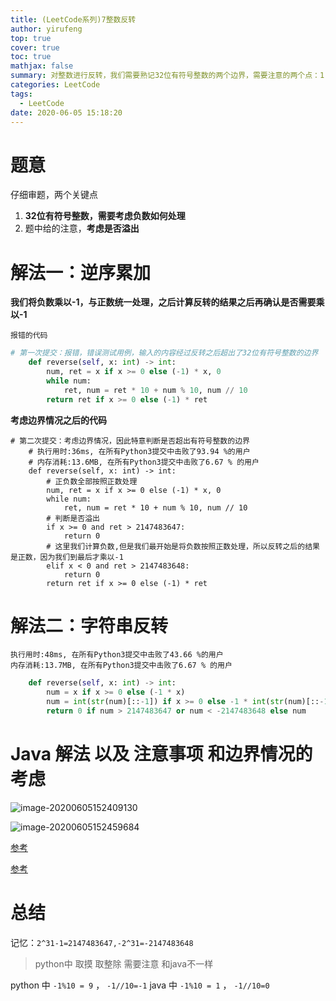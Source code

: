 ```yaml
---
title: (LeetCode系列)7整数反转
author: yirufeng
top: true
cover: true
toc: true
mathjax: false
summary: 对整数进行反转，我们需要熟记32位有符号整数的两个边界，需要注意的两个点：1. 如何处理负数 2. 需要考虑整数溢出的情况
categories: LeetCode
tags:
  - LeetCode
date: 2020-06-05 15:18:20
---
```




# 题意



仔细审题，两个关键点

1. **32位有符号整数，需要考虑负数如何处理**
2. 题中给的注意，**考虑是否溢出**



# 解法一：逆序累加

**我们将负数乘以-1，与正数统一处理，之后计算反转的结果之后再确认是否需要乘以-1**

`报错的代码`



```python
# 第一次提交：报错，错误测试用例，输入的内容经过反转之后超出了32位有符号整数的边界
    def reverse(self, x: int) -> int:
        num, ret = x if x >= 0 else (-1) * x, 0
        while num:
            ret, num = ret * 10 + num % 10, num // 10
        return ret if x >= 0 else (-1) * ret
```

**考虑边界情况之后的代码**

```
# 第二次提交：考虑边界情况，因此特意判断是否超出有符号整数的边界
    # 执行用时:36ms, 在所有Python3提交中击败了93.94 %的用户
    # 内存消耗:13.6MB, 在所有Python3提交中击败了6.67 % 的用户
    def reverse(self, x: int) -> int:
        # 正负数全部按照正数处理
        num, ret = x if x >= 0 else (-1) * x, 0
        while num:
            ret, num = ret * 10 + num % 10, num // 10
        # 判断是否溢出
        if x >= 0 and ret > 2147483647:
            return 0
        # 这里我们计算负数,但是我们最开始是将负数按照正数处理，所以反转之后的结果是正数，因为我们到最后才乘以-1
        elif x < 0 and ret > 2147483648:
            return 0
        return ret if x >= 0 else (-1) * ret
```





# 解法二：字符串反转



```
执行用时:48ms, 在所有Python3提交中击败了43.66 %的用户
内存消耗:13.7MB, 在所有Python3提交中击败了6.67 % 的用户
```

```python
    def reverse(self, x: int) -> int:
        num = x if x >= 0 else (-1 * x)
        num = int(str(num)[::-1]) if x >= 0 else -1 * int(str(num)[::-1])
        return 0 if num > 2147483647 or num < -2147483648 else num
```

# Java 解法 以及 注意事项 和边界情况的考虑 



![image-20200605152409130](https://gitee.com/yirufeng/images/raw/master/img/image-20200605152409130.png)

![image-20200605152459684](https://gitee.com/yirufeng/images/raw/master/img/image-20200605152459684.png)

[参考](https://leetcode.wang/leetCode-7-Reverse-Integer.html)

[参考](https://leetcode-cn.com/problems/reverse-integer/solution/javashi-pin-jiang-jie-xi-lie-reverse-integer-by-se/)





# 总结

记忆：`2^31-1=2147483647,-2^31=-2147483648`

> python中 取摸 取整除 需要注意 和java不一样

python 中 `-1%10 = 9` ， `-1//10=-1`
java   中 `-1%10 = 1` ， `-1//10=0`